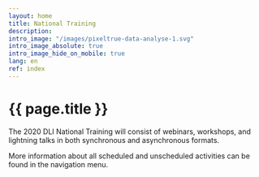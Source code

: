 ```yaml
---
layout: home
title: National Training
description:
intro_image: "/images/pixeltrue-data-analyse-1.svg"
intro_image_absolute: true
intro_image_hide_on_mobile: true
lang: en
ref: index
---
```


# {{ page.title }}

The 2020 DLI National Training will consist of webinars, workshops, and lightning talks in both synchronous and asynchronous formats.

More information about all scheduled and unscheduled activities can be found in the navigation menu.

 
